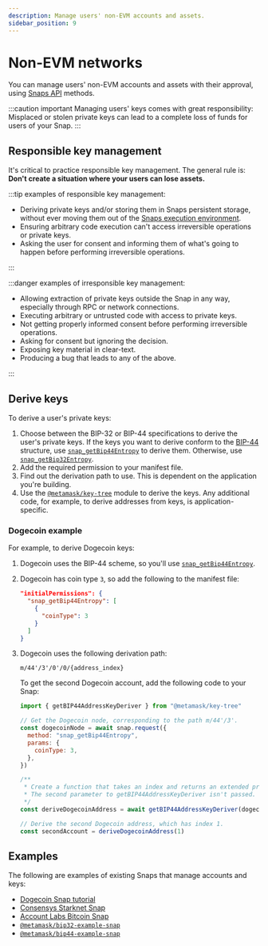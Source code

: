 ```yaml
---
description: Manage users' non-EVM accounts and assets.
sidebar_position: 9
---
```


# Non-EVM networks

You can manage users' non-EVM accounts and assets with their approval, using
[Snaps API](../reference/snaps-api.md) methods.

:::caution important
Managing users' keys comes with great responsibility: Misplaced or stolen
private keys can lead to a complete loss of funds for users of your Snap.
:::

## Responsible key management

It's critical to practice responsible key management.
The general rule is: **Don't create a situation where your users can lose assets.**

:::tip examples of responsible key management:

- Deriving private keys and/or storing them in Snaps persistent storage, without ever moving them
  out of the [Snaps execution environment](../learn/about-snaps/execution-environment.md).
- Ensuring arbitrary code execution can't access irreversible operations or private keys.
- Asking the user for consent and informing them of what's going to happen before performing
  irreversible operations.

:::

:::danger examples of irresponsible key management:

- Allowing extraction of private keys outside the Snap in any way, especially through RPC or
  network connections.
- Executing arbitrary or untrusted code with access to private keys.
- Not getting properly informed consent before performing irreversible operations.
- Asking for consent but ignoring the decision.
- Exposing key material in clear-text.
- Producing a bug that leads to any of the above.

:::

## Derive keys

To derive a user's private keys:

1. Choose between the BIP-32 or BIP-44 specifications to derive the user's private keys.
   If the keys you want to derive conform to the
   [BIP-44](https://github.com/bitcoin/bips/blob/master/bip-0044.mediawiki) structure, use
   [`snap_getBip44Entropy`](../reference/snaps-api.md#snap_getbip44entropy) to derive them.
   Otherwise, use [`snap_getBip32Entropy`](../reference/snaps-api.md#snap_getbip32entropy).
2. Add the required permission to your manifest file.
3. Find out the derivation path to use.
   This is dependent on the application you're building.
4. Use the [`@metamask/key-tree`](https://github.com/MetaMask/key-tree) module to derive the keys.
   Any additional code, for example, to derive addresses from keys, is application-specific.

### Dogecoin example

For example, to derive Dogecoin keys:

1. Dogecoin uses the BIP-44 scheme, so you'll use
   [`snap_getBip44Entropy`](../reference/snaps-api.md#snap_getbip44entropy).
2. Dogecoin has coin type `3`, so add the following to the manifest file:

   ```json title="snap.manifest.json"
   "initialPermissions": {
     "snap_getBip44Entropy": [
       {
         "coinType": 3
       }
     ]
   }
   ```

3. Dogecoin uses the following derivation path:

   ```
   m/44'/3'/0'/0/{address_index}
   ```

   To get the second Dogecoin account, add the following code to your Snap:

   ```javascript title="index.js"
   import { getBIP44AddressKeyDeriver } from "@metamask/key-tree"

   // Get the Dogecoin node, corresponding to the path m/44'/3'.
   const dogecoinNode = await snap.request({
     method: "snap_getBip44Entropy",
     params: {
       coinType: 3,
     },
   })

   /**
    * Create a function that takes an index and returns an extended private key for m/44'/3'/0'/0/address_index.
    * The second parameter to getBIP44AddressKeyDeriver isn't passed. This sets account and changes to 0.
    */
   const deriveDogecoinAddress = await getBIP44AddressKeyDeriver(dogecoinNode)

   // Derive the second Dogecoin address, which has index 1.
   const secondAccount = deriveDogecoinAddress(1)
   ```

## Examples

The following are examples of existing Snaps that manage accounts and keys:

- [Dogecoin Snap tutorial](https://github.com/ziad-saab/dogecoin-snap)
- [Consensys Starknet Snap](https://github.com/Consensys/starknet-snap)
- [Account Labs Bitcoin Snap](https://github.com/snapdao/btcsnap)
- [`@metamask/bip32-example-snap`](https://github.com/MetaMask/snaps/tree/main/packages/examples/packages/bip32)
- [`@metamask/bip44-example-snap`](https://github.com/MetaMask/snaps/tree/main/packages/examples/packages/bip44)
